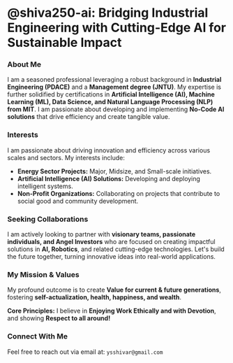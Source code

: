 # @shiva250-ai: Bridging Industrial Engineering with Cutting-Edge AI for Sustainable Impact

### About Me

I am a seasoned professional leveraging a robust background in **Industrial Engineering (PDACE)** and a **Management degree (JNTU)**. My expertise is further solidified by certifications in **Artificial Intelligence (AI), Machine Learning (ML), Data Science, and Natural Language Processing (NLP) from MIT**. I am passionate about developing and implementing **No-Code AI solutions** that drive efficiency and create tangible value.

### Interests

I am passionate about driving innovation and efficiency across various scales and sectors. My interests include:
* **Energy Sector Projects:** Major, Midsize, and Small-scale initiatives.
* **Artificial Intelligence (AI) Solutions:** Developing and deploying intelligent systems.
* **Non-Profit Organizations:** Collaborating on projects that contribute to social good and community development.

### Seeking Collaborations

I am actively looking to partner with **visionary teams, passionate individuals, and Angel Investors** who are focused on creating impactful solutions in **AI, Robotics**, and related cutting-edge technologies. Let's build the future together, turning innovative ideas into real-world applications.

### My Mission & Values

My profound outcome is to create **Value for current & future generations**, fostering **self-actualization, health, happiness, and wealth**.

**Core Principles:** I believe in **Enjoying Work Ethically and with Devotion**, and showing **Respect to all around!**

### Connect With Me

Feel free to reach out via email at:
`ysshivar@gmail.com`
